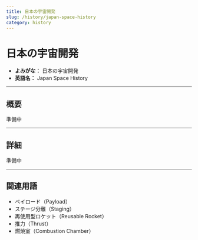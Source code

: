 ```yaml
---
title: 日本の宇宙開発
slug: /history/japan-space-history
category: history
---
```


# 日本の宇宙開発

- **よみがな：** 日本の宇宙開発  
- **英語名：** Japan Space History  

---

## 概要

準備中  

---

## 詳細

準備中  

---

## 関連用語

- ペイロード（Payload）
- ステージ分離（Staging）
- 再使用型ロケット（Reusable Rocket）
- 推力（Thrust）
- 燃焼室（Combustion Chamber）
